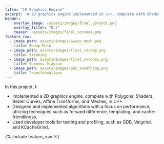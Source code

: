 ```yaml
---
title: "2D Graphics Engine"
excerpt: "A 2D graphics engine implemented in C++, complete with Shaders, Curves, and Meshes"
header:
    overlay_image: /assets/images/final_voronoi.png
    overlay_filter: "0.7"
    teaser: /assets/images/final_voronoi.png
feature_row:
  - image_path: assets/images/sweep_mesh.png
    title: Sweep Mesh
  - image_path: assets/images/final_stroke.png
    title: Stroking
  - image_path: assets/images/final_voronoi.png
    title: Voronoi Diagram
  - image_path: assets/images/pa5_something.png
    title: Transformations
---
```


In this project, I: 
* Implemented a 2D graphics engine, complete with Polygons, Shaders, Bezier Curves, Affine Transforms, and Meshes, in C++.
* Designed and implemented algorithms with a focus on performance, utilizing techniques such as forward difference, templating, and
cache-friendliness.
* Used developer tools for testing and profiling, such as GDB, Valgrind, and KCacheGrind.

{% include feature_row %}
